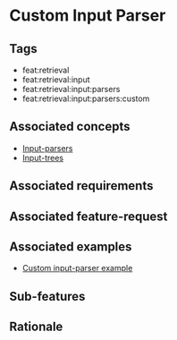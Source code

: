 # Custom Input Parser



## Tags

- feat:retrieval
- feat:retrieval:input
- feat:retrieval:input:parsers
- feat:retrieval:input:parsers:custom

## Associated concepts

- [Input-parsers](../../../../../concepts/input/parsers.md)
- [Input-trees](../../../../../concepts/input/trees.md)

## Associated requirements

## Associated feature-request

## Associated examples

- [Custom input-parser example](../../../../../../../../../examples/input/parsers/custom-input-parser-example)

## Sub-features

## Rationale
